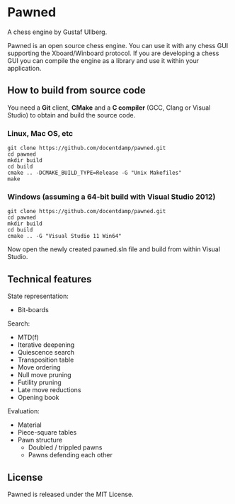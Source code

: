 # Pawned
A chess engine by Gustaf Ullberg.

Pawned is an open source chess engine. You can use it with any chess GUI supporting the Xboard/Winboard protocol.
If you are developing a chess GUI you can compile the engine as a library and use it within your application.

## How to build from source code
You need a **Git** client, **CMake** and a **C compiler** (GCC, Clang or Visual Studio) to obtain and build the source code.

### Linux, Mac OS, etc
```
git clone https://github.com/docentdamp/pawned.git
cd pawned
mkdir build
cd build
cmake .. -DCMAKE_BUILD_TYPE=Release -G "Unix Makefiles" 
make
```
### Windows (assuming a 64-bit build with Visual Studio 2012)
```
git clone https://github.com/docentdamp/pawned.git
cd pawned
mkdir build
cd build
cmake .. -G "Visual Studio 11 Win64"
```
Now open the newly created pawned.sln file and build from within Visual Studio.

## Technical features

State representation:

* Bit-boards

Search:

* MTD(f)
* Iterative deepening
* Quiescence search
* Transposition table
* Move ordering
* Null move pruning
* Futility pruning
* Late move reductions
* Opening book

Evaluation:

* Material
* Piece-square tables
* Pawn structure 
   * Doubled / trippled pawns
   * Pawns defending each other

## License
Pawned is released under the MIT License. 
